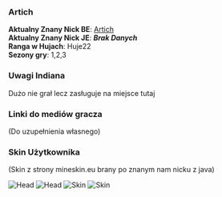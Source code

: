 ### Artich

**Aktualny Znany Nick BE**: [Artich](https://account.xbox.com/pl-pl/profile?gamertag=Artich) <br>
**Aktualny Znany Nick JE**: ***Brak Danych*** <br>
**Ranga w Hujach**: Huje22 <br>
**Sezony gry**: 1,2,3  <br>

### Uwagi Indiana

Dużo nie grał lecz zasługuje na miejsce tutaj

### Linki do mediów gracza

(Do uzupełnienia własnego)

### Skin Użytkownika

(Skin z strony mineskin.eu brany po znanym nam nicku z java) <br>

![Head](https://mineskin.eu/headhelm/Artich/90.png)
![Head](https://mineskin.eu/head/Artich/90.png)
![Skin](https://mineskin.eu/armor/bust/Artich/90.png)
![Skin](https://mineskin.eu/bust/Artich/90.png)
